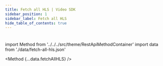 ```yaml
---
title: Fetch all HLS | Video SDK
sidebar_position: 1
sidebar_label: Fetch all HLS
hide_table_of_contents: true
---
```


#

import Method from '../../../src/theme/RestApiMethodContainer'
import data from './data/fetch-all-hls.json'

<Method
{...data.fetchAllHLS}
/>
